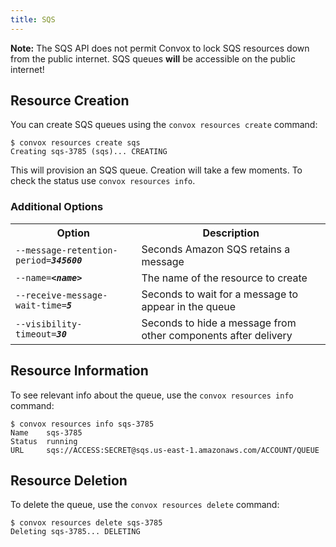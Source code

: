 ```yaml
---
title: SQS
---
```


<div class="alert alert-warning">
<b>Note:</b> The SQS API does not permit Convox to lock SQS resources down from the public internet.  SQS queues <b>will</b> be accessible on the public internet!
</div>

## Resource Creation

You can create SQS queues using the `convox resources create` command:

    $ convox resources create sqs
    Creating sqs-3785 (sqs)... CREATING

This will provision an SQS queue. Creation will take a few moments. To check the status use `convox resources info`.

### Additional Options

<table>
  <tr><th>Option</th><th>Description</th></tr>
  <tr><td><code>--message-retention-period=<b><i>345600</i></b></code></td><td>Seconds Amazon SQS retains a message</td></tr>
  <tr><td><code>--name=<b><i>&lt;name&gt;</i></b></code></td><td>The name of the resource to create</td></tr>
  <tr><td><code>--receive-message-wait-time=<b><i>5</i></b></code></td><td>Seconds to wait for a message to appear in the queue</td></tr>
  <tr><td><code>--visibility-timeout=<b><i>30</i></b></code></td><td>Seconds to hide a message from other components after delivery</td></tr>
</table>

## Resource Information

To see relevant info about the queue, use the `convox resources info` command:

    $ convox resources info sqs-3785
    Name    sqs-3785
    Status  running
    URL     sqs://ACCESS:SECRET@sqs.us-east-1.amazonaws.com/ACCOUNT/QUEUE

## Resource Deletion

To delete the queue, use the `convox resources delete` command:

    $ convox resources delete sqs-3785
    Deleting sqs-3785... DELETING
